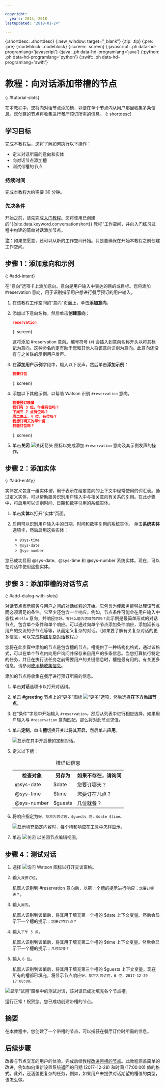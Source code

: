 ```yaml
---

copyright:
  years: 2015, 2018
lastupdated: "2018-01-24"

---
```


{:shortdesc: .shortdesc}
{:new_window: target="_blank"}
{:tip: .tip}
{:pre: .pre}
{:codeblock: .codeblock}
{:screen: .screen}
{:javascript: .ph data-hd-programlang='javascript'}
{:java: .ph data-hd-programlang='java'}
{:python: .ph data-hd-programlang='python'}
{:swift: .ph data-hd-programlang='swift'}

# 教程：向对话添加带槽的节点
{: #tutorial-slots}

在本教程中，您将向对话节点添加槽，以便在单个节点内从用户那里收集多条信息。您创建的节点将收集进行餐厅预订所需的信息。
{: shortdesc}

## 学习目标

完成本教程后，您将了解如何执行以下操作：

- 定义对话所需的意向和实体
- 向对话节点添加槽
- 测试带槽的节点

### 持续时间
完成本教程大约需要 30 分钟。

### 先决条件

开始之前，请先完成[入门教程](getting-started.html)。您将使用已创建的“{{site.data.keyword.conversationshort}} 教程”工作空间，并向入门练习过程中构建的简单对话添加节点。

**注**：如果您愿意，还可以从新的工作空间开始。只是要确保在开始本教程之前创建工作空间。

## 步骤 1：添加意向和示例
{: #add-intent}

在“意向”选项卡上添加意向。意向是用户输入中表达的目的或目标。您将添加 #reservation 意向，用于识别指示用户想进行餐厅预订的用户输入。

1.  在该教程工作空间的“意向”页面上，单击**添加意向**。
1.  添加以下意向名称，然后单击**创建意向**：

    ```json
    reservation
    ```
    {: screen}

    这将添加 #reservation 意向。编号符号 (`#`) 会插入到意向名称开头以将其标记为意向。这种命名约定有助于您和其他人将该意向识别为意向。此意向还没有与之关联的示例用户发声。
1.  在**添加用户示例**字段中，输入以下发声，然后单击**添加示例**：

    ```json
    我要订位
    ```
    {: screen}

1.  添加以下其他示例，以帮助 Watson 识别 `#reservation` 意向。

    ```json
    我要预订晚餐
    我们有 3 位，午餐有位吗？
    下周三 7 点有位吗？
    周二晚上，4 位，有位吗？
    我想订明天的早午餐
    我能订位吗？
    ```
    {: screen}

1.  单击**关闭** ![关闭箭头](images/close_arrow.png) 图标以完成添加 `#reservation` 意向及其示例发声的操作。

## 步骤 2：添加实体
{: #add-entity}

实体定义包含一组实体*值*，用于表示在给定意向的上下文中经常使用的词汇表。通过定义实体，可以帮助服务识别用户输入中与相关意向有关系的引用。在此步骤中，将启用可以识别时间、日期和数字引用的系统实体。

1.  单击**实体**以打开“实体”页面。
1.  启用可以识别用户输入中的日期、时间和数字引用的系统实体。 单击**系统实体**选项卡，然后启用这些实体：

    - `@sys-time`
    - `@sys-date               `
    - `@sys-number               `

您已成功启用 @sys-date、@sys-time 和 @sys-number 系统实体。现在，可以在对话中使用这些实体。

## 步骤 3：添加带槽的对话节点
{: #add-dialog-with-slots}

对话节点表示服务与用户之间的对话线程的开始。它包含为使服务能够处理该节点而必须满足的条件。它至少还包含一个响应。例如，节点条件可能会在用户输入中查找 `#hello` 意向，并响应`您好。有什么能为您效劳的吗？`此示例是最简单形式的对话节点，包含单个条件和单个响应。可以通过向单个节点添加条件响应，添加延长与用户的交流的子节点等等，从而定义复杂的对话。（如果要了解有关复杂对话的更多信息，可以完成[构建复杂对话](tutorial.html)教程。）

您将在此步骤中添加的节点是包含槽的节点。槽提供了一种结构化格式，通过该格式，可以在单个节点内向用户询问并保存来自用户的多条信息。当您打算执行特定的任务，并且在执行该任务之前需要用户的关键信息时，槽是最有用的。有关更多信息，请参阅[使用槽收集信息](dialog-slots.html)。

添加的节点将收集在餐厅进行预订所需的信息。

1.  单击**对话**选项卡以打开对话树。
1.  单击 **#greeting** 节点上的“更多”图标 ![“更多”选项](images/kabob.png)，然后选择**在下方添加节点**。
1.  在“条件”字段中开始输入 `#reservation`，然后从列表中进行相应选择。如果用户输入与 `#reservation` 意向匹配，那么将对此节点求值。
1.  单击**定制**，单击**槽**切换开关以将其**开启**，然后单击**应用**。

    ![显示在其中开启槽的定制对话。](images/slots-toggle-on.png)
1.  定义以下槽：

    <table>
    <caption>槽详细信息</caption>
    <tr>
      <th>检查对象</th>
      <th>另存为</th>
      <th>如果不存在，请询问</th>
    </tr>
    <tr>
      <td>@sys-date               </td>
      <td>$date</td>
      <td>您要订哪天？</td>
    </tr>
    <tr>
      <td>@sys-time</td>
      <td>$time</td>
      <td>您要订在几点？</td>
    </tr>
    </tr>
    <tr>
      <td>@sys-number               </td>
      <td>$guests</td>
      <td>几位就餐？</td>
    </tr>
    </table>

1.  将响应指定为`好。我将为您订位，$guests 位，$date $time。`

    ![显示填充指定内容时，每个槽和响应在工具中怎样显示。](images/slots-simple-node.png)

1.  单击 ![关闭](images/close.png) 以关闭节点编辑视图。

## 步骤 4：测试对话

1.  选择 ![询问 Watson](images/ask_watson.png) 图标以打开交谈窗格。
1.  输入`我要订位`。

    机器人识别到 #reservation 意向后，以第一个槽的提示进行响应：`您要订哪天？`。

1.  输入`周五`。

    机器人识别到该值后，将其用于填充第一个槽的 $date 上下文变量。然后会显示下一个槽的提示：`您要订在几点？`

1.  输入`下午 5 点`。

    机器人识别到该值后，将其用于填充第二个槽的 $time 上下文变量。然后会显示下一个槽的提示：`几位就餐？`

1.  输入 `6 位`。

    机器人识别到该值后，将其用于填充第三个槽的 $guests 上下文变量。现在所有的槽都已填充，将显示节点响应`好。我将为您订位，6 位，2017-12-29 17:00:00。`

![显示“试用”窗格中的测试对话，该对话已成功填充各个节点槽。](images/slots-test-simple-node.png)

运行正常！祝贺您。您已成功创建带槽的节点。

## 摘要

在本教程中，您创建了一个带槽的节点，可以捕获在餐厅订位时所需的信息。

## 后续步骤

改善与节点交互的用户的体验。完成后续教程[改进带槽的节点](tutorial-slots-complex.html)。此教程涵盖简单的改进，例如如何重新设置系统返回的日期 (2017-12-28) 和时间 (17:00:00) 值的格式。此外，还涵盖更复杂的任务，例如，如果用户未提供对话期望的槽值的类型，该怎么做。
